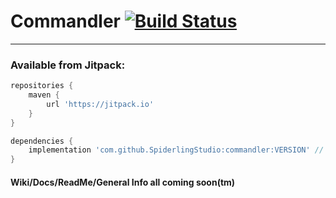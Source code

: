 # Commandler [![Build Status](https://travis-ci.com/AlaeaCrablet/Commandler.svg?branch=master)](https://travis-ci.com/AlaeaCrablet/Commandler)
---
### Available from Jitpack:
```gradle
repositories {
    maven {
        url 'https://jitpack.io'
    }
}

dependencies {
    implementation 'com.github.SpiderlingStudio:commandler:VERSION' // Currently 1.3.0
}
```

#### Wiki/Docs/ReadMe/General Info all coming soon(tm)
